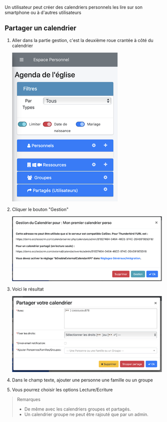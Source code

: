 Un utilisateur peut créer des calendriers personnels les lire sur son smartphone ou à d'autres utilisateurs

## Partager un calendrier

1. Aller dans la partie gestion, c'est la deuxième roue crantée à côté du calendrier

   ![Screenshot](../../img/person/user10.png)

2. Cliquer le bouton "Gestion"

   ![Screenshot](../../img/person/user11.png)

4. Voici le résultat

   ![Screenshot](../../img/person/user14.png)

5. Dans le champ texte, ajouter une personne une famille ou un groupe

6. Vous pourrez choisir les options Lecture/Ecriture

>Remarques
>- De même avec les calendriers groupes et partagés.
>- Un calendrier groupe ne peut être rajouté que par un admin.
